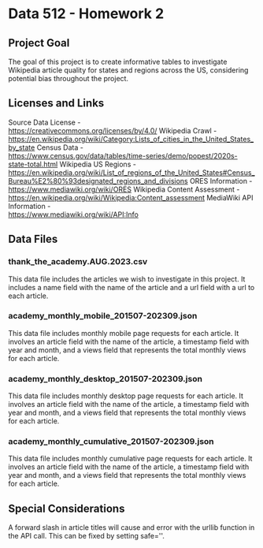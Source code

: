 # Data 512 - Homework 2
## Project Goal
The goal of this project is to create informative tables to investigate Wikipedia article quality for states and regions across the US, considering potential bias throughout the project.
## Licenses and Links
Source Data License -  
https://creativecommons.org/licenses/by/4.0/
Wikipedia Crawl -  
https://en.wikipedia.org/wiki/Category:Lists_of_cities_in_the_United_States_by_state
Census Data -  
https://www.census.gov/data/tables/time-series/demo/popest/2020s-state-total.html
Wikipedia US Regions -  
https://en.wikipedia.org/wiki/List_of_regions_of_the_United_States#Census_Bureau%E2%80%93designated_regions_and_divisions
ORES Information -  
https://www.mediawiki.org/wiki/ORES
Wikipedia Content Assessment -  
https://en.wikipedia.org/wiki/Wikipedia:Content_assessment
MediaWiki API Information -  
https://www.mediawiki.org/wiki/API:Info
## Data Files
### thank_the_academy.AUG.2023.csv
This data file includes the articles we wish to investigate in this project. It includes a name field with the name of the article and a url field with a url to each article.
### academy_monthly_mobile_201507-202309.json
This data file includes monthly mobile page requests for each article. It involves an article field with the name of the article, a timestamp field with year and month, and a views field that represents the total monthly views for each article.
### academy_monthly_desktop_201507-202309.json
This data file includes monthly desktop page requests for each article. It involves an article field with the name of the article, a timestamp field with year and month, and a views field that represents the total monthly views for each article.
### academy_monthly_cumulative_201507-202309.json
This data file includes monthly cumulative page requests for each article. It involves an article field with the name of the article, a timestamp field with year and month, and a views field that represents the total monthly views for each article.
## Special Considerations
A forward slash in article titles will cause and error with the urllib function in the API call. This can be fixed by setting safe=''.
